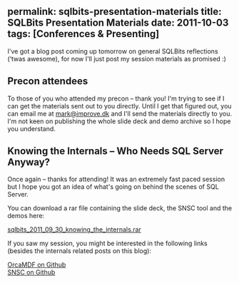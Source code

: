 permalink: sqlbits-presentation-materials
title: SQLBits Presentation Materials
date: 2011-10-03
tags: [Conferences & Presenting]
---
I've got a blog post coming up tomorrow on general SQLBits reflections (‘twas awesome), for now I'll just post my session materials as promised :)

<!-- more -->

## Precon attendees

To those of you who attended my precon – thank you! I'm trying to see if I can get the materials sent out to you directly. Until I get that figured out, you can email me at [mark@improve.dk](mailto:mark@improve.dk) and I'll send the materials directly to you. I'm not keen on publishing the whole slide deck and demo archive so I hope you understand.

## Knowing the Internals – Who Needs SQL Server Anyway?

Once again – thanks for attending! It was an extremely fast paced session but I hope you got an idea of what's going on behind the scenes of SQL Server.

You can download a rar file containing the slide deck, the SNSC tool and the demos here:

[sqlbits_2011_09_30_knowing_the_internals.rar](sqlbits_2011_09_30_knowing_the_internals.rar)

If you saw my session, you might be interested in the following links (besides the internals related posts on this blog):

[OrcaMDF on Github](https://github.com/improvedk/OrcaMDF)  
[SNSC on Github](https://github.com/improvedk/SNSC)
